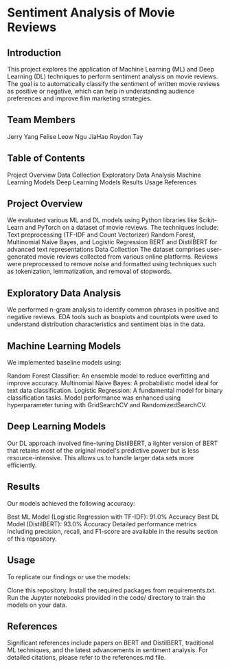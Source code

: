 # Sentiment Analysis of Movie Reviews
## Introduction
This project explores the application of Machine Learning (ML) and Deep Learning (DL) techniques to perform sentiment analysis on movie reviews. The goal is to automatically classify the sentiment of written movie reviews as positive or negative, which can help in understanding audience preferences and improve film marketing strategies.

## Team Members
Jerry Yang
Felise Leow 
Ngu JiaHao 
Roydon Tay

## Table of Contents
Project Overview
Data Collection
Exploratory Data Analysis
Machine Learning Models
Deep Learning Models
Results
Usage
References

## Project Overview
We evaluated various ML and DL models using Python libraries like Scikit-Learn and PyTorch on a dataset of movie reviews. 
The techniques include:
Text preprocessing (TF-IDF and Count Vectorizer)
Random Forest, Multinomial Naive Bayes, and Logistic Regression
BERT and DistilBERT for advanced text representations
Data Collection
The dataset comprises user-generated movie reviews collected from various online platforms. Reviews were preprocessed to remove noise and formatted using techniques such as tokenization, lemmatization, and removal of stopwords.

## Exploratory Data Analysis
We performed n-gram analysis to identify common phrases in positive and negative reviews. EDA tools such as boxplots and countplots were used to understand distribution characteristics and sentiment bias in the data.

## Machine Learning Models
We implemented baseline models using:

Random Forest Classifier: An ensemble model to reduce overfitting and improve accuracy.
Multinomial Naive Bayes: A probabilistic model ideal for text data classification.
Logistic Regression: A fundamental model for binary classification tasks.
Model performance was enhanced using hyperparameter tuning with GridSearchCV and RandomizedSearchCV.

## Deep Learning Models
Our DL approach involved fine-tuning DistilBERT, a lighter version of BERT that retains most of the original model's predictive power but is less resource-intensive. This allows us to handle larger data sets more efficiently.

## Results
Our models achieved the following accuracy:

Best ML Model (Logistic Regression with TF-IDF): 91.0% Accuracy
Best DL Model (DistilBERT): 93.0% Accuracy
Detailed performance metrics including precision, recall, and F1-score are available in the results section of this repository.

## Usage
To replicate our findings or use the models:

Clone this repository.
Install the required packages from requirements.txt.
Run the Jupyter notebooks provided in the code/ directory to train the models on your data.

## References
Significant references include papers on BERT and DistilBERT, traditional ML techniques, and the latest advancements in sentiment analysis. For detailed citations, please refer to the references.md file.
